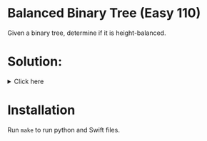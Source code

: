 # Balanced Binary Tree (Easy 110)
Given a binary tree, determine if it is height-balanced.

# Solution:

<details><summary>Click here</summary>  
Recursively walk over tree, and return -1 if any previous nodes return -1.
If they don't, return -1 if max(left, right) > 1. If all good, return
max(left, right). In main function check if return is not -1. O(n) time,
O(h) space.

<br></br>

</details>

# Installation
Run `make` to run python and Swift files.
